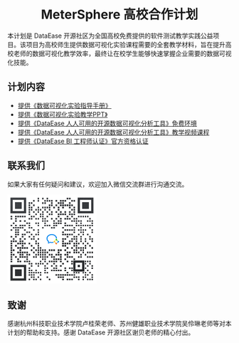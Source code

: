 <h1 align="center">MeterSphere 高校合作计划</h1>
</p>
本计划是 DataEase 开源社区为全国高校免费提供的软件测试教学实践公益项目。该项目为高校师生提供数据可视化实验课程需要的全套教学材料，旨在提升高校老师的数据可视化教学效率，最终让在校学生能够快速掌握企业需要的数据可视化技能。

## 计划内容

* [提供《数据可视化实验指导手册》](https://github.com/fit2cloud-edu/DataEase ) 
* [提供《数据可视化实验教学PPT》](https://github.com/fit2cloud-edu/DataEase ) 
* [提供《DataEase 人人可用的开源数据可视化分析工具》免费环境](http://student.dataease.fit2cloud.com ) 
* [提供《DataEase 人人可用的开源数据可视化分析工具》教学视频课程](https://edu.fit2cloud.com/ ) 
* [提供《DataEase BI 工程师认证》官方资格认证](https://edu.fit2cloud.com/p/t_pc/goods_pc_detail/goods_detail/course_2ccEXguhbn9JwVQX1sjP112SOvq ) 

## 联系我们

如果大家有任何疑问和建议，欢迎加入微信交流群进行沟通交流。

<div align="left"> <img src="image/【高校】技术交流群.png" width = 200 /> </div>

## 致谢

感谢杭州科技职业技术学院卢桂荣老师、苏州健雄职业技术学院吴伶琳老师等对本计划的帮助和支持。感谢 DataEase 开源社区谢贝老师的精心付出。
